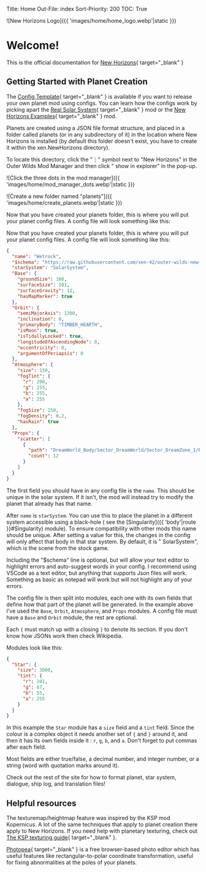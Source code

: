 Title: Home
Out-File: index
Sort-Priority: 200
TOC: True

![New Horizons Logo]({{ 'images/home/home_logo.webp'|static }})

# Welcome!
        
This is the official documentation for [New Horizons](https://github.com/xen-42/outer-wilds-new-horizons){ target="_blank" }

## Getting Started with Planet Creation

The [Config Template](https://github.com/xen-42/ow-new-horizons-config-template){ target="_blank" } is available if you want to release your own
planet mod using configs. You can learn how the configs work by picking apart
the [Real Solar System](https://github.com/xen-42/outer-wilds-real-solar-system){ target="_blank" } mod or
the [New Horizons Examples](https://github.com/xen-42/ow-new-horizons-examples){ target="_blank" } mod.

Planets are created using a JSON file format structure, and placed in a folder called planets (or in any subdirectory of
it) in the location where New Horizons is installed (by default this folder doesn't exist, you have to create it within
the xen.NewHorizons directory).

To locate this directory, click the "⋮" symbol next to "New Horizons" in the Outer Wilds Mod Manager and then click "
show in explorer" in the pop-up.

![Click the three dots in the mod manager]({{ 'images/home/mod_manager_dots.webp'|static }})

![Create a new folder named "planets"]({{ 'images/home/create_planets.webp'|static }})

Now that you have created your planets folder, this is where you will put your planet config files. A config file will
look something like this:

Now that you have created your planets folder, this is where you will put your planet config files. A config file will
look something like this:

```json
{
  "name": "Wetrock",
  "$schema": "https://raw.githubusercontent.com/xen-42/outer-wilds-new-horizons/master/NewHorizons/schema.json",
  "starSystem": "SolarSystem",
  "Base": {
    "groundSize": 100,
    "surfaceSize": 101,
    "surfaceGravity": 12,
    "hasMapMarker": true
  },
  "Orbit": {
    "semiMajorAxis": 1300,
    "inclination": 0,
    "primaryBody": "TIMBER_HEARTH",
    "isMoon": true,
    "isTidallyLocked": true,
    "longitudeOfAscendingNode": 0,
    "eccentricity": 0,
    "argumentOfPeriapsis": 0
  },
  "Atmosphere": {
    "size": 150,
    "fogTint": {
      "r": 200,
      "g": 255,
      "b": 255,
      "a": 255
    },
    "fogSize": 150,
    "fogDensity": 0.2,
    "hasRain": true
  },
  "Props": {
    "scatter": [
      {
        "path": "DreamWorld_Body/Sector_DreamWorld/Sector_DreamZone_1/Props_DreamZone_1/OtherComponentsGroup/Trees_Z1/DreamHouseIsland/Tree_DW_M_Var",
        "count": 12
      }
    ]
  }
}
```

The first field you should have in any config file is the `name`. This should be unique in the solar system. If it
isn't, the mod will instead try to modify the planet that already has that name.

After `name` is `starSystem`. You can use this to place the planet in a different system accessible using a black-hole (
see the [Singularity]({{ 'body'|route }}#Singularity) module). To ensure compatibility with other mods this name should be unique. After
setting a value for this, the changes in the config will only affect that body in that star system. By default, it is "
SolarSystem", which is the scene from the stock game.

Including the "$schema" line is optional, but will allow your text editor to highlight errors and auto-suggest words in
your config. I recommend using VSCode as a text editor, but anything that supports Json files will work. Something as
basic as notepad will work but will not highlight any of your errors.

The config file is then split into modules, each one with its own fields that define how that part of the planet will be
generated. In the example above I've used the `Base`, `Orbit`, `Atmosphere`, and `Props` modules. A config file must
have a `Base` and `Orbit` module, the rest are optional.

Each `{` must match up with a closing `}` to denote its section. If you don't know how JSONs work then check Wikipedia.

Modules look like this:

```json
{
  "Star": {
    "size": 3000,
    "tint": {
      "r": 201,
      "g": 87,
      "b": 55,
      "a": 255
    }
  }
}
```

In this example the `Star` module has a `size` field and a `tint` field. Since the colour is a complex object it needs
another set of `{` and `}` around it, and then it has its own fields inside it : `r`, `g`, `b`, and `a`. Don't forget to put
commas after each field.

Most fields are either true/false, a decimal number, and integer number, or a string (word with quotation marks around
it).

Check out the rest of the site for how to format planet, star system, dialogue, ship log, and translation files!

## Helpful resources

The texturemap/heightmap feature was inspired by the KSP mod Kopernicus. A lot of the same techniques that apply to
planet creation there apply to New Horizons. If you need help with planetary texturing, check out [The KSP texturing guide](https://forum.kerbalspaceprogram.com/index.php?/topic/165285-planetary-texturing-guide-repository/){ target="_blank" }.

[Photopea](https://www.photopea.com/){ target="_blank" } is a free browser-based photo editor which has useful features like
rectangular-to-polar coordinate transformation, useful for fixing abnormalities at the poles of your planets. 